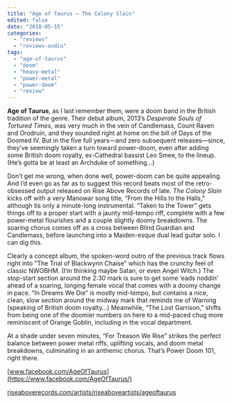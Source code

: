```yaml
---
title: "Age of Taurus – The Colony Slain"
edited: false
date: "2018-05-15"
categories:
  - "reviews"
  - "reviews-audio"
tags:
  - "age-of-taurus"
  - "doom"
  - "heavy-metal"
  - "power-metal"
  - "power-doom"
  - "review"
---
```


**Age of Taurus**, as I last remember them, were a doom band in the British tradition of the genre. Their debut album, 2013’s _Desperate Souls of Tortured Times_, was very much in the vein of Candlemass, Count Raven and Orodruin, and they sounded right at home on the bill of Days of the Doomed IV. But in the five full years—and zero subsequent releases—since, they’ve seemingly taken a turn toward power-doom, even after adding some British doom royalty, ex-Cathedral bassist Leo Smee, to the lineup. (He’s gotta be at least an Archduke of something…)

Don’t get me wrong, when done well, power-doom can be quite appealing. And I’d even go as far as to suggest this record beats most of the retro-obsessed output released on Rise Above Records of late. _The Colony Slain_ kicks off with a very Manowar song title, “From the Hills to the Halls,” although tis only a minute-long instrumental. “Taken to the Tower” gets things off to a proper start with a jaunty mid-tempo riff, complete with a few power-metal flourishes and a couple slightly doomy breakdowns. The soaring chorus comes off as a cross between Blind Guardian and Candlemass, before launching into a Maiden-esque dual lead guitar solo. I can dig this.

Clearly a concept album, the spoken-word outro of the previous track flows right into “The Trial of Blackwynn Chaise” which has the crunchy feel of classic NWOBHM. (I’m thinking maybe Satan, or even Angel Witch.) The stop-start section around the 2:30 mark is sure to get some ‘eads noddin’ ahead of a soaring, longing female vocal that comes with a doomy change in pace. “In Dreams We Die” is mostly mid-tempo, but contains a nice, clean, slow section around the midway mark that reminds me of Warning (speaking of British doom royalty…) Meanwhile, “The Lost Garrison,” shifts from being one of the doomier numbers on here to a mid-paced chug more reminiscent of Orange Goblin, including in the vocal department.

At a shade under seven minutes, “For Treason We Rise” strikes the perfect balance between power metal riffs, uplifting vocals, and doom metal breakdowns, culminating in an anthemic chorus. That’s Power Doom 101, right there.

[www.facebook.com/AgeOfTaurus](https://www.facebook.com/AgeOfTaurus/)

[riseaboverecords.com/artists/riseaboveartists/ageoftaurus](https://riseaboverecords.com/artists/riseaboveartists/ageoftaurus/)
